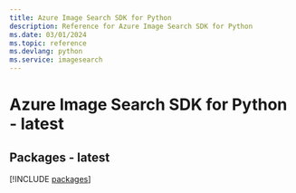```yaml
---
title: Azure Image Search SDK for Python
description: Reference for Azure Image Search SDK for Python
ms.date: 03/01/2024
ms.topic: reference
ms.devlang: python
ms.service: imagesearch
---
```

# Azure Image Search SDK for Python - latest
## Packages - latest
[!INCLUDE [packages](image-search-index.md)]